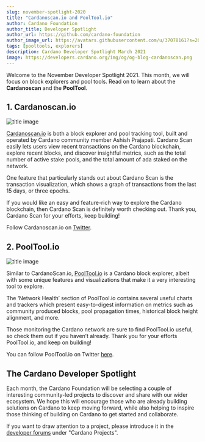 ```yaml
---
slug: november-spotlight-2020
title: "Cardanoscan.io and PoolTool.io"
author: Cardano Foundation
author_title: Developer Spotlight
author_url: https://github.com/cardano-foundation
author_image_url: https://avatars.githubusercontent.com/u/37078161?s=200&v=4
tags: [pooltools, explorers]
description: Cardano Developer Spotlight March 2021
image: https://developers.cardano.org/img/og/og-blog-cardanoscan.png
---
```


Welcome to the November Developer Spotlight 2021. This month, we will focus on block explorers and pool tools. Read on to learn about the **Cardanoscan** and the **PoolTool**.

<!-- truncate -->

## 1. Cardanoscan.io

![title image](/img/spotlight/cardanoscan.png)

[Cardanoscan.io](https://cardanoscan.io/) is both a block explorer and pool tracking tool, built and operated by Cardano community member Ashish Prajapati. Cardano Scan easily lets users view recent transactions on the Cardano blockchain, explore recent blocks, and discover insightful metrics, such as the total number of active stake pools, and the total amount of ada staked on the network.

One feature that particularly stands out about Cardano Scan is the transaction visualization, which shows a graph of transactions from the last 15 days, or three epochs.

If you would like an easy and feature-rich way to explore the Cardano blockchain, then Cardano Scan is definitely worth checking out. Thank you, Cardano Scan for your efforts, keep building!

Follow Cardanoscan.io on [Twitter](https://twitter.com/cardanoscanio).

## 2. PoolTool.io

![title image](/img/spotlight/pooltool.png)

Similar to CardanoScan.io, [PoolTool.io](https://pooltool.io/) is a Cardano block explorer, albeit with some unique features and visualizations that make it a very interesting tool to explore.

The ‘Network Health’ section of PoolTool.io contains several useful charts and trackers which present easy-to-digest information on metrics such as community produced blocks, pool propagation times, historical block height alignment, and more.

Those monitoring the Cardano network are sure to find PoolTool.io useful, so check them out if you haven’t already. Thank you for your efforts PoolTool.io, and keep on building!

You can follow PoolTool.io on Twitter [here](https://twitter.com/PooltoolI).

## The Cardano Developer Spotlight

Each month, the Cardano Foundation will be selecting a couple of interesting community-led projects to discover and share with our wider ecosystem. We hope this will encourage those who are already building solutions on Cardano to keep moving forward, while also helping to inspire those thinking of building on Cardano to get started and collaborate.  

If you want to draw attention to a project, please introduce it in the [developer forums](https://forum.cardano.org/c/developers/29) under "Cardano Projects".
